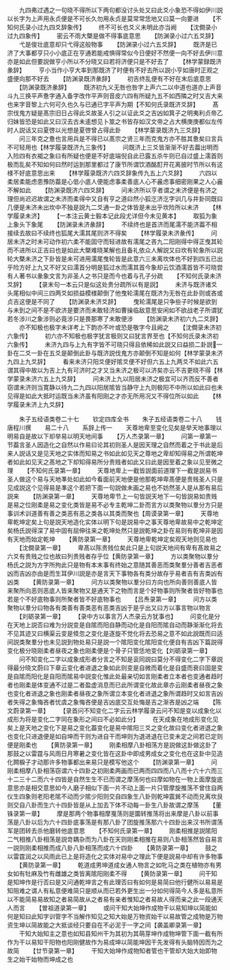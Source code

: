 <!-- { "loadSidebar": true } -->
　　九四弗过遇之一句晓不得所以下两句都没讨头处又曰此爻小象恐不得如伊川説以长字为上声用永贞便是不可长久勿用永贞是莫常常恁地又曰莫一向要进
　　【不知何氏录小过九四爻辞象传】
　　终不可长也爻义未明此亦当阙
　　【沈僴录小过九四象传】
　　密云不雨大槩是做不得事底意思
　　【防渊录小过六五爻辞】
　　弋是俊壮底意却只弋得这般物事
　　【防渊录小过六五爻辞】
　　既济是已济了大事都亨只小小底正在亨通若能戒惧得常似今日便好不然便一向不好去伊川意亦是如此但要説做亨小所以不分晓又曰若将济便只是不好去了
　　【林学蒙録既济彖辞】
　　亨小当作小亨大率到那既济了时便有不好去所以説小亨如唐时正观之盛便向那不好去
　　【防渊录既济彖辞】
　　初吉终乱便有不好在末后底意思
　　【防渊录既济彖辞】
　　既济初九义无咎也咎字上声六二以中道也道亦上声音斗九三换平声惫字通入备字改作平声则音皮六四有所疑九五不如西隣之时又吉大来也来字音黎上六何可久也久与已通已字平声为期【不知何氏录既济爻辞】
　　髙宗伐鬼方疑是髙宗旧日占得此爻故圣人引之以证此爻之吉凶如箕子之明夷利贞帝乙归妹皆恐是如此又曰汉去古未逺想见卜筮之书皆存如汉文帝之占大横庚庚都似左传时人説话又曰夏啓以光想是夏啓曾占得此卦
　　【林学蒙录既济九三爻辞】
　　问三年克之惫也言用兵是不得已以髙宗之贤三年而克鬼方亦不胜其惫矣曰言兵不可轻用也【林学履录既济九三象传】
　　问既济上三爻皆渐渐不好去葢出明而入险四有衣袽之象曰有所疑也便是不好底端倪自此已露五杀牛则已自过盛上濡首则极而乱矣不知如何曰然时运到那里都过了康节所谓饮酒酩酊开花离披时节所以有这様不好底意思出来
　　【林学履录既济六四爻辞象传九五上六爻辞】
　　六四以柔居柔能虑患豫防葢是心低小底人便能虑事柔善底人心不麄虑事细密刚果之人心麄不解如此
　　【防渊录既济六四爻辞】
　　问未济所以亨者谓之未济便是有济之理但尚迟迟故谓之未济而柔得中又自有亨之道曰然小狐汔济汔字训几与井卦同既曰几便是未济未出坎中不独是説九二爻通一卦之体皆是未出乎坎险所以未济
　　【林学履录未济】
　　【一本注云黄士毅本记此段尤详但今未见黄本】
　　取狐为象上象头下象尾
　　【防渊录未济彖辞】
　　不续终也是首济而尾濡不能济葢不相接续去故曰不续终也狐尾大濡其尾则济不得矣
　　【林学履录未济彖传】
　　问居未济之时未可动作初六柔不能固守而轻进故有濡尾之吝九二阳刚得中得正曳其轮而不进所以正吉曰也是如此大槩难晓某解也且备礼依众人解説又曰坎有轮象所以説轮大槩未济之下卦皆是未可进用濡尾曳轮皆是此意六三未离坎体也不好到四五已出乎险方好上九又不好又曰濡首分明是狐过水而濡其首今象却云饮酒濡首皆不可晓尝有人著书以彖象文言为非圣人之书只是而今也着与孔子分疏
　　【不知何氏录未济爻辞】
　　【录末句一本云只是似这处贵分疏所以有是説】
　　未济与既济诸爻头尾相似中间三四两爻如损益模様颠倒了他曳轮濡尾在既济为无咎在此卦则或吝或贞吉这便是不同了
　　【防渊录未济爻辞】
　　曳轮濡尾是只争些子时候是欲到与未到之间不是不欲济是要济而未敢轻济如曹操临敌意思安闲如不欲战老子所谓犹若冬涉川之象涉则必竟涉只是畏那寒了未敢便涉
　　【防渊录未济初六九二爻辞】
　　亦不知极也极字未详考上下韵亦不叶或恐是敬字今且阙之
　　【沈僴录未济初六象传】
　　初六亦不知极也极字犹言极则又曰犹言界至也【不知何氏录未济初六象传】
　　未济九四与上九有字皆不可晓只得且依稀如此説又曰益损二卦説一卦在二爻一卦在五爻是颠倒此卦与既济説伐鬼方亦颠倒不知是如何【林学蒙录未济九四上九爻辞】
　　看来未济只阳爻便好隂爻便不好但六五上九两爻不如此六五谓其得中故以为吉上九有可济时之才又当未济之极可以济矣亦云不吉更晓不得【林学蒙录未济六五上九爻辞】
　　问未济上九以阳居未济之极宜可以齐而反不善者窃谓未济则当寛静以待九二九四以阳居隂皆当静守上九则极阳不中所以如此曰也未见得是如此大抵时运既当未济虽有阳刚之才亦无所用况又不得位所以如此
　　【林学履录未济上九爻辞】

　　朱子五经语类卷二十七
　　钦定四库全书
　　朱子五经语类卷二十八
　　钱唐程川撰
　　易二十八
　　系辞上传一
　　天尊地卑至变化见矣是举天地事理以明易自是故以下却举易以明天地间事
　　【万人杰录第一章】
　　问第一章第一节葢言圣人因造化之自然以作易曰论其初则圣人是因天理之自然而着之于书此是后来人説话又是见天地之实体而知易之书如此如见天之尊地之卑却知得易之所谓乾坤者如此如见天之髙地之下却知得易所分贵贱者如此又曰此是因至着之象以见至微之理
　　【不知何氏录第一章】
　　天尊地卑上一截皆説面前道理下一截是説易书圣人做这个易与天地凖处如此如今看面前天地便是他那乾坤卑髙便是贵贱圣人只是见成説这个见得易是凖这个若把下面一句説做未画之易也不妨然圣人是从那有易后説来
　　【防渊录第一章】
　　天尊地卑节上一句皆説天地下一句皆説易如贵贱是易之位刚柔是易之变化类皆是易不必专主乾坤二卦而言方以类聚物以羣分方只是事训术训道善有善之类恶有恶之类各以其类而聚也【周谟录第一章】
　　天尊地卑乾坤定矣上句是説天地造化实体以明下句是説易中之事天尊地卑故易中之乾坤定矣杨氏説得深了易中固有屈伸往来之乾坤处然只是説乾坤之卦在易则有乾坤非是因有天地而始定乾坤
　　【黄防录第一章】
　　天尊地卑乾坤定矣观天地则见易也
　　【沈僴录第一章】
　　卑髙以陈贵贱位矣此只是上句説天地间有卑有髙故易之六爻有贵贱之位也故曰列贵贱者存乎位【黄防录第一章】
　　方以类聚物以羣分杨氏之説为方字所拘此只是物有本末事有终始之意随其善恶而类聚羣分善者吉恶者凶而吉凶亦由是而生耳伊川説是亦是言天下事物各有类分故存乎易者吉有吉类凶有凶类
　　【黄防录第一章】
　　问方以类聚物以羣分曰方向也所向善则善底人皆来聚所向恶则恶底人皆来聚物又是通天下之物而言是个好物事则所聚者皆好物事也若是个不好底物事则所聚者皆不好底物事也
　　【吕焘录第一章】
　　问方以类聚物以羣分曰物各有类善有善类恶有恶类吉凶于是乎出又曰方以事言物以物言
　　【刘砺录第一章】
　　【录中方以事言万人杰录云方犹事也】
　　问变化是分在天地上説否曰难为分説变是自隂而阳自静而动化是自阳而隂自动而静渐渐化将去不见其迹又曰横渠云变是倐忽之变化是逐旋不觉化将去恐易之意不如此説既而曰适间説类聚羣分也未见説到物处易只是説一个隂阳变化隂阳变化便自有吉凶下篇説得变化极分晓刚柔者昼夜之象也刚柔便是个骨子只管恁地变化【刘砺录第一章】
　　问不知变化二字以成象成形者分言之不知是衮同説曰莫分不得变化二字下章説得最分晓文蔚曰下章云变化者进退之象如此则变是自微而着化是自盛而衰曰固是变是自隂而阳化是自阳而隂易中説变化惟此处最亲切如言刚柔者立本者也变通者趋时者也刚柔是体变通不过是二者盈虚消息而已此所谓变化故此章亦云刚柔者昼夜之象也变化者进退之象也刚柔者昼夜之象所谓立本变化者进退之象所谓趋时又如言吉凶者失得之象悔吝者忧虞之象悔吝便是吉凶底交互处悔是吉之渐吝是凶之端
　　【陈文蔚录第一章】
　　【录首问不知变化二字云云林学履录云问不知是变以成象化以成形为将是变化二字同在象形之间曰不必如此分】
　　在天成象在地成形变化见矣上是天地之变化下是易之变化葢变化是易中隂阳三爻之变化故曰变化者进退之象也变化只进退便是如自坤而干则为进自干而坤则为退进退在已变未定之间若已定则便是刚柔也
　　【黄防录第一章】
　　刚柔相摩八卦相荡方是説做这卦做这卦了那鼓之以雷霆与风雨日月寒暑之变化皆在这卦中即成男成女之变化也在这卦中见造化闗棙子才动那许多物事都出来易只是模写他这个
　　【防渊录第一章】
　　问刚柔相摩八卦相荡窃谓六十四卦之初刚柔两画而已两而四四而八八而十六十六而三十二三十二而六十四皆是自然生生不已而谓之摩荡何也曰摩如物在一物上面摩旋底意思亦是相交意思如今人磨子相似下面一片不动上面一片只管摩旋推荡不曾住自两仪生四象则老阳老隂不动而少隂少阳则交自四象生八卦则乾坤震巽不动而兑离坎艮则交自八卦而生六十四卦皆是从上加去下体不动每一卦生八卦故谓之摩荡
　　【董铢录第一章】
　　摩是那两个物事相摩戛荡则是圜转推荡将出来摩是八卦以前事荡是八卦以后为六十四卦底事荡是有那八卦了团旋推荡那六十四卦出来汉书所谓荡军是团转去杀他磨转他底意思
　　【不知何氏录第一章】
　　刚柔相推是説隂阳二气相推八卦相荡是説竒耦杂而为八卦在天则刚柔相推在易则八卦相荡然皆自易言一説则刚柔相推而成八卦八卦相荡而成六十四卦
　　【黄防录第一章】
　　鼓之以雷霆润之以风雨此已上是将造化之实体对易中之理此下便是説易中却有许多物事
　　【黄防录第一章】
　　乾道成男坤道成女通人物言之如牝马之类在植物亦有男女如有牡麻及竹有雌雄之类皆离隂阳刚柔不得
　　【黄防录第一章】
　　问干知是知坤作是行否曰是又问通乾坤言之有此理否曰有如何是易简曰他行健所以易易是知阻难之谓人有私意便难简只是顺从而已若外更生出一分如何得简今人多是私意所以不能简易易故知之者易简故从之者易有亲者惟知之者易故人得而亲之此一段通天人而言
　　【曽祖道录第一章】
　　或问干知大始坤作成物干以易知坤以简能如何是知曰此知字训管字不当解作知见之知大始是万物资始干以易故管之成物是万物资生坤以简故能之大抵谈经只要自在不必泥于一字之间【袭盖卿录第一章】
　　干知大始知主之意也如知县知州干为其初为其萌芽坤作成物坤管下面一截有所作为干以易知干阳物也阳刚健故作为易成坤以简能坤因干先发得有头脑特因而为之故简
　　【廿节录第一章】
　　干知大始坤作成物知者管也干管却大始大始即物生之始干始物而坤成之也
